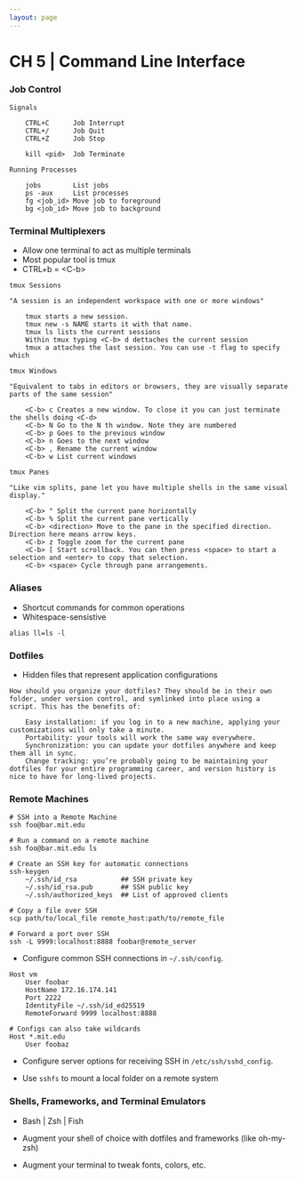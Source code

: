 ```yaml
---
layout: page
---
```


# CH 5 | Command Line Interface

### Job Control

```
Signals

    CTRL+C      Job Interrupt
    CTRL+/      Job Quit
    CTRL+Z      Job Stop

    kill <pid>  Job Terminate
```

```
Running Processes

    jobs        List jobs
    ps -aux     List processes
    fg <job_id> Move job to foreground
    bg <job_id> Move job to background
```

### Terminal Multiplexers

* Allow one terminal to act as multiple terminals
* Most popular tool is tmux
* CTRL+b = \<C-b>

```
tmux Sessions

"A session is an independent workspace with one or more windows"

    tmux starts a new session.
    tmux new -s NAME starts it with that name.
    tmux ls lists the current sessions
    Within tmux typing <C-b> d dettaches the current session
    tmux a attaches the last session. You can use -t flag to specify which
```

```
tmux Windows

"Equivalent to tabs in editors or browsers, they are visually separate parts of the same session"

    <C-b> c Creates a new window. To close it you can just terminate the shells doing <C-d>
    <C-b> N Go to the N th window. Note they are numbered
    <C-b> p Goes to the previous window
    <C-b> n Goes to the next window
    <C-b> , Rename the current window
    <C-b> w List current windows
```

```
tmux Panes

"Like vim splits, pane let you have multiple shells in the same visual display."

    <C-b> " Split the current pane horizontally
    <C-b> % Split the current pane vertically
    <C-b> <direction> Move to the pane in the specified direction. Direction here means arrow keys.
    <C-b> z Toggle zoom for the current pane
    <C-b> [ Start scrollback. You can then press <space> to start a selection and <enter> to copy that selection.
    <C-b> <space> Cycle through pane arrangements.
```

### Aliases

* Shortcut commands for common operations
* Whitespace-sensistive

`alias ll=ls -l`

### Dotfiles

* Hidden files that represent application configurations

```
How should you organize your dotfiles? They should be in their own folder, under version control, and symlinked into place using a script. This has the benefits of:

    Easy installation: if you log in to a new machine, applying your customizations will only take a minute.
    Portability: your tools will work the same way everywhere.
    Synchronization: you can update your dotfiles anywhere and keep them all in sync.
    Change tracking: you’re probably going to be maintaining your dotfiles for your entire programming career, and version history is nice to have for long-lived projects.
```

### Remote Machines

```
# SSH into a Remote Machine
ssh foo@bar.mit.edu

# Run a command on a remote machine
ssh foo@bar.mit.edu ls 

# Create an SSH key for automatic connections
ssh-keygen 
    ~/.ssh/id_rsa           ## SSH private key
    ~/.ssh/id_rsa.pub       ## SSH public key
    ~/.ssh/authorized_keys  ## List of approved clients

# Copy a file over SSH
scp path/to/local_file remote_host:path/to/remote_file

# Forward a port over SSH
ssh -L 9999:localhost:8888 foobar@remote_server
```

* Configure common SSH connections in `~/.ssh/config`.

```
Host vm
    User foobar
    HostName 172.16.174.141
    Port 2222
    IdentityFile ~/.ssh/id_ed25519
    RemoteForward 9999 localhost:8888

# Configs can also take wildcards
Host *.mit.edu
    User foobaz
```

* Configure server options for receiving SSH in `/etc/ssh/sshd_config`.

* Use `sshfs` to mount a local folder on a remote system


### Shells, Frameworks, and Terminal Emulators

* Bash | Zsh | Fish

* Augment your shell of choice with dotfiles and frameworks (like oh-my-zsh)

* Augment your terminal to tweak fonts, colors, etc.

